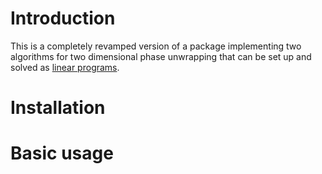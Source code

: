 # Introduction

This is a completely revamped version of a package implementing two algorithms for two dimensional phase unwrapping that can be set up and solved as [linear programs](https://en.wikipedia.org/wiki/Linear_programming).

# Installation

# Basic usage
